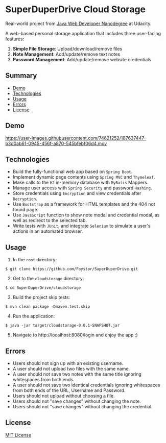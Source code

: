 # SuperDuperDrive Cloud Storage

Real-world project from [Java Web Developer Nanodegree](https://www.udacity.com/course/java-developer-nanodegree--nd035) at Udacity.

A web-based personal storage application that includes three user-facing features:

1. **Simple File Storage**: Upload/download/remove files
2. **Note Management**: Add/update/remove text notes
3. **Password Management**: Add/update/remove website credentials

## Summary

- [Demo](#demo)
- [Technologies](#technologies)
- [Usage](#usage)
- [Errors](#errors)
- [License](#license)

## Demo

https://user-images.githubusercontent.com/74621252/187637447-b3d0ab61-0945-456f-a870-545bfebf06d4.mov

## Technologies

- Build the fully-functional web app based on `Spring Boot`.
- Implement dynamic page contents using `Spring MVC` and `Thymeleaf`.
- Make calls to the `H2` in-memory database with `MyBatis` Mappers.
- Manage user access with `Spring Security` and password `Hashing`.
- Store credentials using `Encryption` and view credentials after `Decryption`.
- Use `Bootstrap` as a framework for HTML templates and the 404 not found page.
- Use `JavaScript` function to show note modal and credential modal, as well as redirect to the selected tab.
- Write tests with `JUnit`, and integrate `Selenium` to simulate a user's actions in an automated browser.

## Usage

1. In the `root` directory:

```
$ git clone https://github.com/Foystor/SuperDuperDrive.git
```

2. Get to the `cloudstorage` directory:

```
$ cd SuperDuperDrive/cloudstorage
```

3. Build the project skip tests:

```
$ mvn clean package -Dmaven.test.skip
```

4. Run the application:

```
$ java -jar target/cloudstorage-0.0.1-SNAPSHOT.jar
```

5. Navigate to http://localhost:8080/login and enjoy the app ;)

## Errors

- Users should not sign up with an existing username.
- A user should not upload two files with the same name.
- A user should not save two notes with the same title ignoring whitespaces from both ends.
- A user should not save two identical credentials ignoring whitespaces from both ends of the URL, Username and Password.
- Users should not upload without choosing a file.
- Users should not "save changes" without changing the note.
- Users should not "save changes" without changing the credential.

## License

[MIT License](LICENSE)
